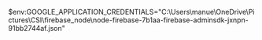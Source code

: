 $env:GOOGLE_APPLICATION_CREDENTIALS="C:\Users\manue\OneDrive\Pictures\CSI\firebase_node\node-firebase-7b1aa-firebase-adminsdk-jxnpn-91bb2744af.json"